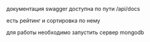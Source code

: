 документация swagger доступна по пути /api/docs

есть рейтинг и сортировка по нему

для работы необходимо запустить сервер mongodb 
